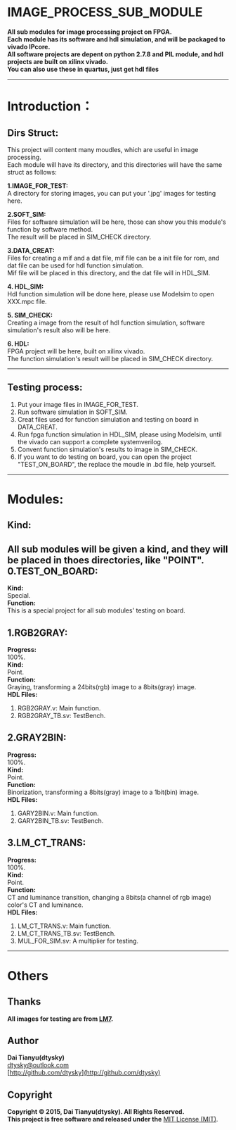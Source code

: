# IMAGE_PROCESS_SUB_MODULE
**All sub modules for image processing project on FPGA.  
Each module has its software and hdl simulation, and will be packaged to vivado IPcore.  
All software projects are depent on python 2.7.8 and PIL module, and hdl projects are built on xilinx vivado.  
You can also use these in quartus, just get hdl files**  

***
Introduction：
=============

Dirs Struct:
------------
This project will content many moudles, which are useful in image processing.  
Each module will have its directory, and this directories will have the same struct as follows:  

**1.IMAGE_FOR_TEST:**  
A directory for storing images, you can put your '.jpg' images for testing here.  

**2.SOFT_SIM:**  
Files for software simulation will be here, those can show you this module's function by software method.  
The result will be placed in SIM_CHECK directory.

**3.DATA_CREAT:**  
Files for creating a mif and a dat file, mif file can be a init file for rom, and dat file can be used for hdl function simulation.  
Mif file will be placed in this directory, and the dat file will in HDL_SIM.

**4. HDL_SIM:**  
Hdl function simulation will be done here, please use Modelsim to open XXX.mpc file.

**5. SIM_CHECK:**  
Creating a image from the result of hdl function simulation, software simulation's result also will be here.  

**6. HDL:**  
FPGA project will be here, built on xilinx vivado.  
The function simulation's result will be placed in SIM_CHECK directory.

***

Testing process:
--------------
1. Put your image files in  IMAGE_FOR_TEST.  
2. Run software simulation in SOFT_SIM.  
3. Creat files used for function simulation and testing on board in DATA_CREAT.  
4. Run fpga function simulation in HDL_SIM, please using Modelsim, until the vivado can support a complete systemverilog.  
5. Convent function simulation's results to image in SIM_CHECK.  
6. If you want to do testing on board, you can open the project "TEST_ON_BOARD", the replace the moudle in .bd file, help yourself.

***

Modules:
=======
Kind:
----
**All sub modules will be given a kind, and they will be placed in thoes directories, like "POINT".**  
0.TEST_ON_BOARD:
---------------
**Kind:**  
Special.  
**Function:**  
This is a special project for all sub modules' testing on board.

1.RGB2GRAY:
-----------
**Progress:**  
100%.  
**Kind:**  
Point.  
**Function:**  
Graying, transforming a 24bits(rgb) image to a 8bits(gray) image.  
**HDL Files:**  
1. RGB2GRAY.v: Main function.  
2. RGB2GRAY_TB.sv: TestBench.

2.GRAY2BIN:
-----------
**Progress:**  
100%.  
**Kind:**  
Point.  
**Function:**  
Binorization, transforming a 8bits(gray) image to a 1bit(bin) image.  
**HDL Files:**  
1. GARY2BIN.v: Main function.  
2. GARY2BIN_TB.sv: TestBench.

3.LM_CT_TRANS:
-----------
**Progress:**  
100%.  
**Kind:**  
Point.  
**Function:**  
CT and luminance transition, changing a 8bits(a channel of rgb image) color's CT and luminance.  
**HDL Files:**  
1. LM_CT_TRANS.v: Main function.  
2. LM_CT_TRANS_TB.sv: TestBench.  
3. MUL_FOR_SIM.sv: A multiplier for testing.

***

Others
======
Thanks
---
**All images for testing are from [LM7](http://lm7.xxxxxxxx.jp/).**

Author
---
**Dai Tianyu(dtysky)**   
[dtysky@outlook.com](dtysky@outlook.com)  
[http://github.com/dtysky](http://github.com/dtysky)

Copyright
---
**Copyright © 2015, Dai Tianyu(dtysky). All Rights Reserved.  
This project is free software and released under the** [MIT License (MIT)](http://mit-license.org/).